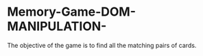 # Memory-Game-DOM-MANIPULATION-
The objective of the game is to find all the matching pairs of cards.
